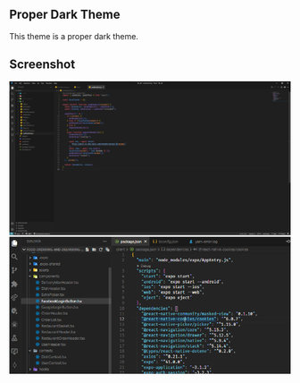 ## Proper Dark Theme
This theme is a proper dark theme.

## Screenshot
<img alt="Proper Dark Theme JS" src="https://raw.githubusercontent.com/amelinium23/proper-dark-theme/master/img/JS.png">
<br />
<img alt="Proper Dark Theme Package.json" src="https://raw.githubusercontent.com/amelinium23/proper-dark-theme/master/img/Packagejson.png">